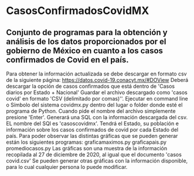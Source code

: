 # CasosConfirmadosCovidMX
## Conjunto de programas para la obtención y análisis de los datos proporcionados por el gobierno de México en cuanto a los casos confirmados de Covid en el país.
Para obtener la información actualizada se debe descargar en formato csv de la siguiente página:
https://datos.covid-19.conacyt.mx/#DOView
Deberá descargar la opción de casos confirmados que está dentro de 'Casos diarios por Estado + Nacional'
Guardar el archivo descargado como 'casos covid' en formato 'CSV (delimitado por comas)''.
Ejecutar en command line o Símbolo del sistema covidmx.py dentro del lugar o folder donde esté el programa de Python.
Cuando pide el nombre del archivo simplemente presione 'Enter'.
Generará una SQL con la información descargada del csv. EL nombre del SQl es 'casoscovidmx'.
Tendrá el Estado, su población e información sobre los casos confirmados de covid por cada Estado del país.
Para poder observar las distintas gráficas que se pueden generar están los siguientes programas:
graficamaximos.py
graficapais.py
promediocasos.py
Las gráficas son una muestra de la información recopilada al 27 de diciembre de 2020, al igual que el documento 'casos covid.csv'
Se pueden generar otras gráficas con la información disponible, para lo cual cualquier persona lo puede modificar.
